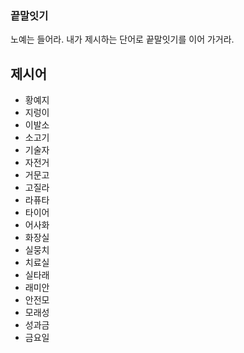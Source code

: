 ### 끝말잇기

노예는 들어라. 내가 제시하는 단어로 끝말잇기를 이어 가거라.



## 제시어

* 황예지
* 지렁이
* 이발소
* 소고기
* 기술자
* 자전거
* 거문고
* 고질라
* 라퓨타
* 타이어
* 어사화
* 화장실
* 실뭉치
* 치료실
* 실타래
* 래미안
* 안전모
* 모래성
* 성과금
* 금요일

